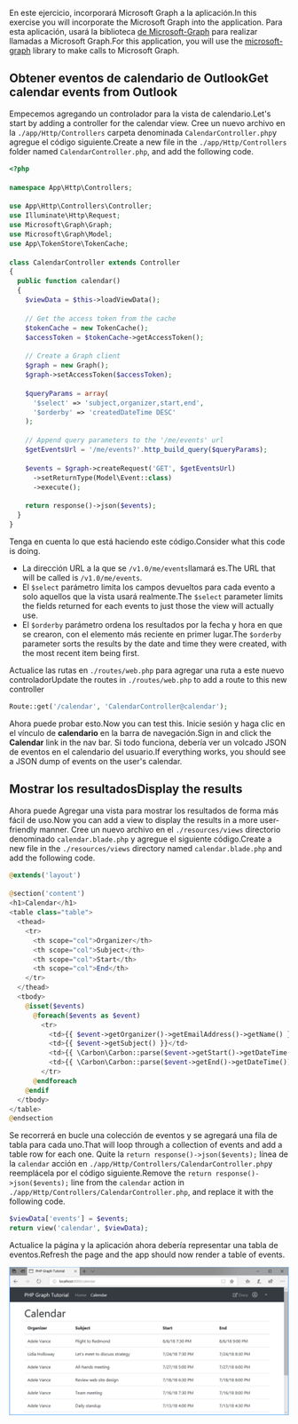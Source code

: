<!-- markdownlint-disable MD002 MD041 -->

<span data-ttu-id="32856-101">En este ejercicio, incorporará Microsoft Graph a la aplicación.</span><span class="sxs-lookup"><span data-stu-id="32856-101">In this exercise you will incorporate the Microsoft Graph into the application.</span></span> <span data-ttu-id="32856-102">Para esta aplicación, usará la biblioteca [de Microsoft-Graph](https://github.com/microsoftgraph/msgraph-sdk-php) para realizar llamadas a Microsoft Graph.</span><span class="sxs-lookup"><span data-stu-id="32856-102">For this application, you will use the [microsoft-graph](https://github.com/microsoftgraph/msgraph-sdk-php) library to make calls to Microsoft Graph.</span></span>

## <a name="get-calendar-events-from-outlook"></a><span data-ttu-id="32856-103">Obtener eventos de calendario de Outlook</span><span class="sxs-lookup"><span data-stu-id="32856-103">Get calendar events from Outlook</span></span>

<span data-ttu-id="32856-104">Empecemos agregando un controlador para la vista de calendario.</span><span class="sxs-lookup"><span data-stu-id="32856-104">Let's start by adding a controller for the calendar view.</span></span> <span data-ttu-id="32856-105">Cree un nuevo archivo en la `./app/Http/Controllers` carpeta denominada `CalendarController.php`y agregue el código siguiente.</span><span class="sxs-lookup"><span data-stu-id="32856-105">Create a new file in the `./app/Http/Controllers` folder named `CalendarController.php`, and add the following code.</span></span>

```php
<?php

namespace App\Http\Controllers;

use App\Http\Controllers\Controller;
use Illuminate\Http\Request;
use Microsoft\Graph\Graph;
use Microsoft\Graph\Model;
use App\TokenStore\TokenCache;

class CalendarController extends Controller
{
  public function calendar()
  {
    $viewData = $this->loadViewData();

    // Get the access token from the cache
    $tokenCache = new TokenCache();
    $accessToken = $tokenCache->getAccessToken();

    // Create a Graph client
    $graph = new Graph();
    $graph->setAccessToken($accessToken);

    $queryParams = array(
      '$select' => 'subject,organizer,start,end',
      '$orderby' => 'createdDateTime DESC'
    );

    // Append query parameters to the '/me/events' url
    $getEventsUrl = '/me/events?'.http_build_query($queryParams);

    $events = $graph->createRequest('GET', $getEventsUrl)
      ->setReturnType(Model\Event::class)
      ->execute();

    return response()->json($events);
  }
}
```

<span data-ttu-id="32856-106">Tenga en cuenta lo que está haciendo este código.</span><span class="sxs-lookup"><span data-stu-id="32856-106">Consider what this code is doing.</span></span>

- <span data-ttu-id="32856-107">La dirección URL a la que se `/v1.0/me/events`llamará es.</span><span class="sxs-lookup"><span data-stu-id="32856-107">The URL that will be called is `/v1.0/me/events`.</span></span>
- <span data-ttu-id="32856-108">El `$select` parámetro limita los campos devueltos para cada evento a solo aquellos que la vista usará realmente.</span><span class="sxs-lookup"><span data-stu-id="32856-108">The `$select` parameter limits the fields returned for each events to just those the view will actually use.</span></span>
- <span data-ttu-id="32856-109">El `$orderby` parámetro ordena los resultados por la fecha y hora en que se crearon, con el elemento más reciente en primer lugar.</span><span class="sxs-lookup"><span data-stu-id="32856-109">The `$orderby` parameter sorts the results by the date and time they were created, with the most recent item being first.</span></span>

<span data-ttu-id="32856-110">Actualice las rutas en `./routes/web.php` para agregar una ruta a este nuevo controlador</span><span class="sxs-lookup"><span data-stu-id="32856-110">Update the routes in `./routes/web.php` to add a route to this new controller</span></span>

```php
Route::get('/calendar', 'CalendarController@calendar');
```

<span data-ttu-id="32856-111">Ahora puede probar esto.</span><span class="sxs-lookup"><span data-stu-id="32856-111">Now you can test this.</span></span> <span data-ttu-id="32856-112">Inicie sesión y haga clic en el vínculo de **calendario** en la barra de navegación.</span><span class="sxs-lookup"><span data-stu-id="32856-112">Sign in and click the **Calendar** link in the nav bar.</span></span> <span data-ttu-id="32856-113">Si todo funciona, debería ver un volcado JSON de eventos en el calendario del usuario.</span><span class="sxs-lookup"><span data-stu-id="32856-113">If everything works, you should see a JSON dump of events on the user's calendar.</span></span>

## <a name="display-the-results"></a><span data-ttu-id="32856-114">Mostrar los resultados</span><span class="sxs-lookup"><span data-stu-id="32856-114">Display the results</span></span>

<span data-ttu-id="32856-115">Ahora puede Agregar una vista para mostrar los resultados de forma más fácil de uso.</span><span class="sxs-lookup"><span data-stu-id="32856-115">Now you can add a view to display the results in a more user-friendly manner.</span></span> <span data-ttu-id="32856-116">Cree un nuevo archivo en el `./resources/views` directorio denominado `calendar.blade.php` y agregue el siguiente código.</span><span class="sxs-lookup"><span data-stu-id="32856-116">Create a new file in the `./resources/views` directory named `calendar.blade.php` and add the following code.</span></span>

```php
@extends('layout')

@section('content')
<h1>Calendar</h1>
<table class="table">
  <thead>
    <tr>
      <th scope="col">Organizer</th>
      <th scope="col">Subject</th>
      <th scope="col">Start</th>
      <th scope="col">End</th>
    </tr>
  </thead>
  <tbody>
    @isset($events)
      @foreach($events as $event)
        <tr>
          <td>{{ $event->getOrganizer()->getEmailAddress()->getName() }}</td>
          <td>{{ $event->getSubject() }}</td>
          <td>{{ \Carbon\Carbon::parse($event->getStart()->getDateTime())->format('n/j/y g:i A') }}</td>
          <td>{{ \Carbon\Carbon::parse($event->getEnd()->getDateTime())->format('n/j/y g:i A') }}</td>
        </tr>
      @endforeach
    @endif
  </tbody>
</table>
@endsection
```

<span data-ttu-id="32856-117">Se recorrerá en bucle una colección de eventos y se agregará una fila de tabla para cada uno.</span><span class="sxs-lookup"><span data-stu-id="32856-117">That will loop through a collection of events and add a table row for each one.</span></span> <span data-ttu-id="32856-118">Quite la `return response()->json($events);` línea de la `calendar` acción en `./app/Http/Controllers/CalendarController.php`y reemplácela por el código siguiente.</span><span class="sxs-lookup"><span data-stu-id="32856-118">Remove the `return response()->json($events);` line from the `calendar` action in `./app/Http/Controllers/CalendarController.php`, and replace it with the following code.</span></span>

```php
$viewData['events'] = $events;
return view('calendar', $viewData);
```

<span data-ttu-id="32856-119">Actualice la página y la aplicación ahora debería representar una tabla de eventos.</span><span class="sxs-lookup"><span data-stu-id="32856-119">Refresh the page and the app should now render a table of events.</span></span>

![Captura de pantalla de la tabla de eventos](./images/add-msgraph-01.png)
